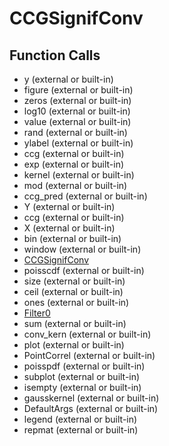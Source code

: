 # CCGSignifConv

## Function Calls
- y (external or built-in)
- figure (external or built-in)
- zeros (external or built-in)
- log10 (external or built-in)
- value  (external or built-in)
- rand (external or built-in)
- ylabel (external or built-in)
- ccg  (external or built-in)
- exp (external or built-in)
- kernel  (external or built-in)
- mod (external or built-in)
- ccg_pred (external or built-in)
- Y (external or built-in)
- ccg (external or built-in)
- X (external or built-in)
- bin (external or built-in)
- window  (external or built-in)
- [CCGSignifConv](CCGSignifConv.md)
- poisscdf (external or built-in)
- size (external or built-in)
- ceil (external or built-in)
- ones (external or built-in)
- [Filter0](Filter0.md)
- sum (external or built-in)
- conv_kern (external or built-in)
- plot (external or built-in)
- PointCorrel  (external or built-in)
- poisspdf (external or built-in)
- subplot (external or built-in)
- isempty (external or built-in)
- gausskernel (external or built-in)
- DefaultArgs (external or built-in)
- legend (external or built-in)
- repmat (external or built-in)
